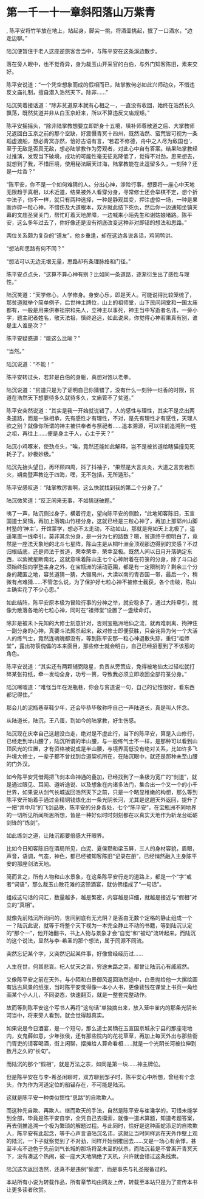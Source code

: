 # 第一千一十一章斜阳落山万紫青
,  陈平安将竹竿放在地上，站起身，脚尖一挑，将酒壶挑起，抿了一口酒水，“边走边聊。”
   陆沉便暂住于老人这座逆旅客舍当中，与陈平安在这条溪边散步。
   落在旁人眼中，也不觉奇异，身为裁玉山开采官的白伯，与外门知客陈旧，素来交好。
   陈平安说道：“一个凭空想象而成的假相而已，陆掌教何必如此兴师动众，不惜违反文庙礼制，擅自潜入浩然天下。除非……”
   陆沉笑着接话道：“除非贫道原本就有心相之一，一直没有收回，始终在浩然长久飘荡，既然贫道并非从白玉京赶来，所以不算违反文庙规矩。”
   陈平安摇摇头，“除非陆掌教想要立即跻身十五境，填补师尊散道之后、大掌教师兄返回白玉京之前的那个空缺，好震慑青冥十四州，既然浩然、蛮荒皆可视为一条蹈虚渡船，想必青冥亦然，恰好古语有言，‘若君不修德，舟中之人尽为敌国也’，至于无敌是否真无敌，想必陆掌教作为旁观者，对此心中自有答案。结果陆掌教经过推演，发现当下破境，成功的可能性毫无征兆降低了，觉得不对劲，思来想去，就想到了我，不惜压境，使用秘法瞒天过海，陆掌教能在此逗留多久，一刻钟？还是一炷香？”
   “陈平安，你不是一个如何难猜的人。分出心神，涉险行事，想要将一座心中天地无限趋于真相，以术近道，结果被外人看穿分身，寻常修士还会举棋不定，想个折中法子，你不一样，就只有两种选择，一种是静观其变，押注虚惊一场，一种是果断炸碎一粒心神，不惜伤及大道根本，双方就此结下死仇，然后你一边通知坐镇天幕的文庙圣贤关门，帮忙盯着天地屏障，一边喊来小陌先生和谢姑娘堵路。陈平安，这么多年过去了，你好像还是没有彻底改变这种非对即错的想法和思路。”
   两位关系颇为复杂的“道友”，他乡重逢，却在这边各说各话，鸡同鸭讲。
   “想法和思路有何不同？”
   “想法可以无边无垠无量，思路却有条理脉络和门径。”
   陈平安点点头，“这算不算心神有别？比如同一条道路，逐渐衍生出了感性与理性。”
   陆沉笑道：“天学修心，人学修身。身安心乐，即是天人。可能说得比较笼统了，那贫道就举个简单例子，后世神主牌位，山上的祖师堂，山下民间祠堂和一国太庙都有，一般是用来供奉祖宗和先人，立神主以事死，神主当中写逝者名讳，一旁小字，题主祀者姓名，敬天法祖，慎终追远，如此说来，你觉得心神若果真有别，谁是主人谁是次？”
   陈平安疑惑道：“能这么比喻？”
   “当然。”
   陆沉说道：“不能！”
   陈平安转过头，若非是白伯的身躯，真想对饱以老拳。
   陆沉说道：“贫道只是为了证明自己你猜错了，没有什么一刻钟一炷香的时限，贫道在浩然天下想要待多久就待多久，文庙管不了贫道。”
   陈平安突然说道：“其实是我一开始就说错了，人的感性与理性，其实不是岔出两条道路，而是一脉相承，先有感性才有理性，不对，是先有理性才有感性，天理人欲之别？就像你所谓的神主被供奉者与祭祀者……追本溯源，可以往前追溯到一姓之祖，再往上……便是身主于人，心主于天？”
   陆沉小鸡啄米，使劲点头，“唉，竟然还能如此解释，岂不是被贫道给瞎猫撞见死耗子了。妙极妙极。”
   陆沉先抬头望日，再环顾四周，抖了抖袖子，“果然是大言炎炎，大道之言势若烈火，朔南暨声教讫于四海，嘿，无不包括，无所遁形。”
   陈平安感叹道：“陆掌教厉害啊，这么快就找到我的第二个分身了。”
   陆沉微笑道：“反正闲来无事，不如猜谜破题。”
   咦了一声，陆沉侧过身子，横着行走，望向陈平安的侧脸，“此地知客陈旧，玉宣国道士吴镝，再加上落魄山竹楼分身，这就已经是三粒心神了，再加上那郓州山脚村塾的‘神主’，开馆蒙学，想必不太走动，不动如山，那就是宛如天上北极了，遥遥笔直一线牵引，莫非其余分身，是一分为七的路数？嗯，贫道终于想明白了，竟然是一座法天象地的北斗七星阵，陈山主是从桐叶洲金顶观那边得到的灵感？不过归根结底，还是师法于贫道，荣幸荣幸，荣幸至极。既然人间以日月升落确定东西，以紫微星断南北，这就意味着陈山主七个心神附着在符箓的分身，除了斗口必须始终指向学塾主身之外，在宝瓶洲的活动范围，都是有一定限制的？剩余三个分身的藏匿之地，容贫道猜一猜，大骊禺州，大渎以南的青杏国一带，最后一个，稍微有点难猜……不管怎么说，为了保护好七粒心神不被修士截获，各个击破，陈山主确实花了不少心思。”
   如此结阵，陈平安原本极为冒险行事的分神之举，就安稳多了，通过大阵牵引，就像为散落各地的七粒心神，同时在“祖师堂”设置了一盏续命灯。
   除非是被未卜先知的大修士刻意针对，否则宝瓶洲地仙之流，就再难剥离、拘押住一副分身的心神，真要斗法厮杀起来，敌对修士即便获胜，只会诧异为何一个大活人的练气士，竟然连魂魄都没有，等到陈平安那一粒心神退散失踪，重归“祖师堂”，露出符箓傀儡的本来面目，那些修士就会明白，自己已经招惹到了不该惹的角色。
   陈平安说道：“其实还有两颗辅弼隐星，负责从旁策应，免得被地仙太过轻松就打碎某张符纸，牵一发动全身，功亏一篑，导致我必须立即收回全部符箓分身。”
   陆沉唏嘘道：“难怪当年在泥瓶巷，你会与贫道说一句，自己的记性很好，看东西都记得住。”
   那会儿的泥瓶巷草鞋少年，还会毕恭毕敬称呼自己一声陆道长，真是叫人怀念。
   从陆道长，陆沉，王八蛋，到如今的陆掌教，好生伤感。
   陆沉现在庆幸自己这趟没白走，绝对是不虚此行，当下的陈平安，算是入山修行，已经走到半山腰了，陆沉所谓的半山腰，与一般练气士不一样，是那种可以看到山顶风光的位置，才有资格被说成是半山腰，与境界高低没有绝对关系，比如许多飞升境大修士，一辈子都不曾找到合道契机所在，在陆沉眼中，就还是那种未至山腰的门外汉。
   如今陈平安凭借两把飞剑本命神通的叠加，已经找到了一条极为宽广的“剑道”，就是通过眼见、耳闻、道听途说、以及想象在内诸多法门，集合出一个又一个的小千世界，如果说从剑气长城返回浩然天下之前，只是一个略显稚嫩的构想，那么等到陈平安开始着手通过金精铜钱炼化出一条光阴长河，尤其是这趟天外返回，提升了一把“井中月”的飞剑品秩，陈平安的分身各处，七个“陈平安”，在宝瓶洲不同地界的一切所见所闻所思所想，皆是一种好似时时刻刻都在以真实天地作为斩龙台砥砺剑锋的“炼剑”。
   如此练剑之道，让陆沉都要倍感大开眼界。
   比如今日知客陈旧在酒局所见，白泥、夏侯瓒和梁玉屏，三人的身材容貌，眉眼，声音，语调，气态，神色，都已经被知客陈旧“记录在册”，已经悄然融入主身陈平安的那座剑法天地。
   简而言之，所有人物和山水景象，在这条陈平安行走的道路上，都是一个“字”或者“词语”，那么裁玉山散花滩的这顿酒宴，就仿佛组成了“一句话”。
   组成这句话的词汇，数量越多，越是繁密，内容越是详细，就越是接近与“假相”对立的“真相”。
   就像先前陆沉所询问的，世间到底有无光阴？是否由无数个定格的静止组成一个一？陆沉此说，就等于将整个天下视为一本完全静止不动的书籍，等到陆沉认定的“那个一”，他开始翻书，书上人物与景象才会“自觉”和“被动”流转起来。而陆沉的这个说法，显然与李-希圣的那个想法，属于同源不同流。
   突然忘记某个字，又突然记起某件事，好像曾经经历过……
   人生在世，何其悲哀。杞人忧天之哀，穷途末路之哭，都曾让陆沉心有戚戚然。
   又像陈平安之前在天外，与小陌和白景御风返回浩然途中，白景抛给他一大摞绘画有远古风景的纸张，当时陈平安觉得像一本小人书，更像裴钱在课堂上书页一角绘画某个小人儿，不同姿态，快速翻页，就是一整套完整动作。
   故而等到陈平安这个写书人再将“这句话”单独摘出来，放入笼中雀内的那条光阴长河当中，将来旁人看到，就会觉得越真实。
   如果说是今日酒宴，是一个短句，那么道士吴镝在玉宣国京城永宁县的那座宅地内，女鬼薛如意，少年张侯，还有那些院内的花花草草，再加上每天外出与那些衙门胥吏的请客喝酒，街上闲聊，摆摊给人算命看相……就是一个光阴长河被拉伸到数月之久的“长句”。
   而陆沉的那个“假相”，就是万法之宗，如同是第一块……神主牌位。
   但是陈平安在与李-希圣闲聊时，双方聊到邹子时，陈平安心中所想，曾经有个念头，作为作为河道定位的船锚存在，不可能是陆沉。
   这就是陈平安一种类似惯性“思路”的自欺欺人。
   而这种先自欺、再欺人、继而欺天的手法，自然是陈平安与崔瀺学的，可惜未能学到全部，毕竟是陈平安自学，全凭自己去摸索，就像一道术算题，知道考题答案，再去倒推追溯一个极为繁琐的解题过程。与此同时，恰好是这种画蛇添足的自欺欺人，陈平安有此起念，等于心声言语陆沉名讳，这就让当时同样远在天外作壁上观的陆沉，一下子就察觉到了不对劲，同样开始倒推回去……又是一场心有余悸，甚至半点不逊色于先前剑气长城的那场将至未至的伏杀，而陆沉若是不曾离开青冥天下，没有凑这个热闹，被一座大天地隔绝了天机，兴许就会错过这条线索。
   陆沉这次返回浩然，还真不是违例“偷渡”，而是事先与礼圣报备过的。
  本站所有小说为转载作品，所有章节均由网友上传，转载至本站只是为了宣传本书让更多读者欣赏。